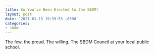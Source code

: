 ```yaml
---
title: So You've Been Elected to the SBDM!
layout: post
date: '2021-01-13 19:39:53 -0500'
categories:
- sbdm
---
```


The few, the proud. The willing. The SBDM Council at your local public school.

